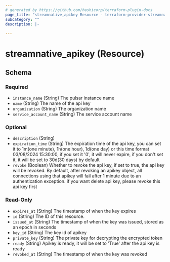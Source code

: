 ```yaml
---
# generated by https://github.com/hashicorp/terraform-plugin-docs
page_title: "streamnative_apikey Resource - terraform-provider-streamnative"
subcategory: ""
description: |-
  
---
```


# streamnative_apikey (Resource)





<!-- schema generated by tfplugindocs -->
## Schema

### Required

- `instance_name` (String) The pulsar instance name
- `name` (String) The name of the api key
- `organization` (String) The organization name
- `service_account_name` (String) The service account name

### Optional

- `description` (String)
- `expiration_time` (String) The expiration time of the api key, you can set it to 1m(one minute), 1h(one hour), 1d(one day) or this time format 03/08/2024 15:30:00, if you set it '0', it will never expire, if you don't set it, it will be set to 30d(30 days) by default
- `revoke` (Boolean) Whether to revoke the api key, if set to true, the api key will be revoked. By default, after revoking an apikey object, all connections using that apikey will fail after 1 minute due to an authentication exception. if you want delete api key, please revoke this api key first

### Read-Only

- `expires_at` (String) The timestamp of when the key expires
- `id` (String) The ID of this resource.
- `issued_at` (String) The timestamp of when the key was issued, stored as an epoch in seconds
- `key_id` (String) The key id of apikey
- `private_key` (String) The private key for decrypting the encrypted token
- `ready` (String) Apikey is ready, it will be set to 'True' after the api key is ready
- `revoked_at` (String) The timestamp of when the key was revoked


